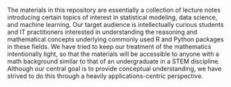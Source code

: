 The materials in this repository are essentially a collection of lecture 
notes introducing certain topics of interest in statistical modeling, data 
science, and machine learning.  Our target audience is intellectually curious 
students and IT practitioners interested in understanding the reasoning and 
mathematical concepts underlying commonly used R and Python packages in these 
fields.  We have tried to keep our treatment of the mathematics intentionally light, 
so that the materials will be accessible to anyone with a math background 
similar to that of an undergraduate in a STEM discipline.  Although our central 
goal is to provide conceptual understanding, we have strived to do this through 
a heavily applications-centric perspective.
